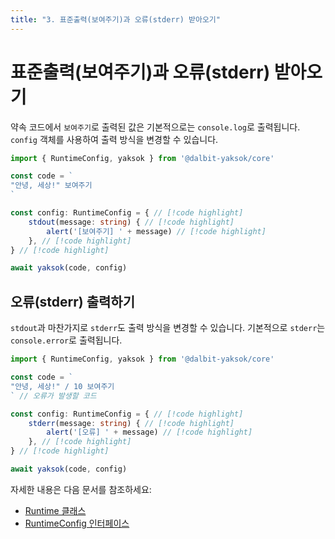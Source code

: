 ```yaml
---
title: "3. 표준출력(보여주기)과 오류(stderr) 받아오기"
---
```


# 표준출력(보여주기)과 오류(stderr) 받아오기

약속 코드에서 `보여주기`로 출력된 값은 기본적으로는 `console.log`로 출력됩니다.
`config` 객체를 사용하여 출력 방식을 변경할 수 있습니다.

<!-- prettier-ignore-start -->
```typescript
import { RuntimeConfig, yaksok } from '@dalbit-yaksok/core'

const code = `
"안녕, 세상!" 보여주기
`

const config: RuntimeConfig = { // [!code highlight]
    stdout(message: string) { // [!code highlight]
        alert('[보여주기] ' + message) // [!code highlight]
    }, // [!code highlight]
} // [!code highlight]

await yaksok(code, config)
```
<!-- prettier-ignore-end -->

## 오류(stderr) 출력하기

`stdout`과 마찬가지로 `stderr`도 출력 방식을 변경할 수 있습니다. 기본적으로 `stderr`는 `console.error`로 출력됩니다.

<!-- prettier-ignore-start -->

```typescript
import { RuntimeConfig, yaksok } from '@dalbit-yaksok/core'

const code = `
"안녕, 세상!" / 10 보여주기
` // 오류가 발생할 코드

const config: RuntimeConfig = { // [!code highlight]
    stderr(message: string) { // [!code highlight]
        alert('[오류] ' + message) // [!code highlight]
    }, // [!code highlight]
} // [!code highlight]

await yaksok(code, config)
```
<!-- prettier-ignore-end -->

자세한 내용은 다음 문서를 참조하세요:

-   [Runtime 클래스](/api/core/mod/classes/Runtime)
-   [RuntimeConfig 인터페이스](/api/core/mod/interfaces/RuntimeConfig)
